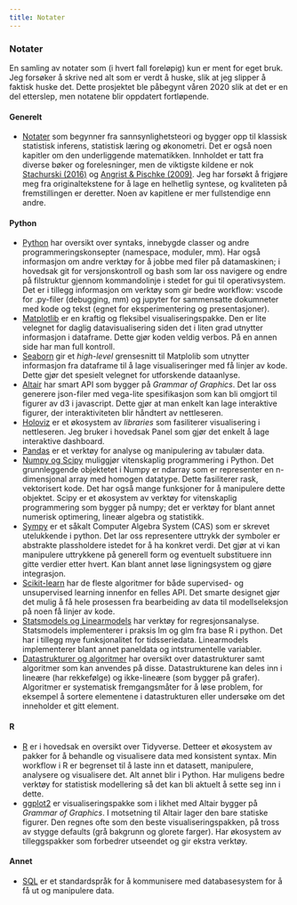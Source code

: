 ```yaml
---
title: Notater
--- 
```

### Notater
En samling av notater som (i hvert fall foreløpig) kun er ment for eget bruk. Jeg forsøker å skrive ned alt som er verdt å huske, slik at jeg slipper å faktisk huske det. Dette prosjektet ble påbegynt våren 2020 slik at det er en del etterslep, men notatene blir oppdatert fortløpende. 

#### Generelt
- [Notater](main.pdf) som begynner fra sannsynlighetsteori og bygger opp til klassisk statistisk inferens, statistisk læring og økonometri. Det er også noen kapitler om den underliggende matematikken. Innholdet er tatt fra diverse bøker og forelesninger, men de viktigste kildene er nok [Stachurski (2016)](https://johnstachurski.net/emet) og [Angrist & Pischke (2009)](https://www.mostlyharmlesseconometrics.com/). Jeg har forsøkt å frigjøre meg fra originaltekstene for å lage en helhetlig syntese, og kvaliteten på fremstillingen er deretter. Noen av kapitlene er mer fullstendige enn andre. 

#### Python
- [Python](https://nbviewer.jupyter.org/github/SverreFL/Notater/blob/main/python.ipynb) har oversikt over syntaks, innebygde classer og andre programmeringskonsepter (namespace, moduler, mm). Har også informasjon om andre verktøy for å jobbe med filer på datamaskinen; i hovedsak git for versjonskontroll og bash som lar oss navigere og endre på filstruktur gjennom kommandolinje i stedet for gui til operativsystem. Det er i tillegg informasjon om verktøy som gir bedre workflow: vscode for .py-filer (debugging, mm) og jupyter for sammensatte dokumneter med kode og tekst (egnet for eksperimentering og presentasjoner). 
- [Matplotlib](https://nbviewer.jupyter.org/github/SverreFL/Notater/blob/main/Matplotlib.ipynb) er en kraftig og fleksibel visualiseringspakke. Den er lite velegnet for daglig datavisualisering siden det i liten grad utnytter informasjon i dataframe. Dette gjør koden veldig verbos. På en annen side har man full kontroll. 
- [Seaborn](https://nbviewer.jupyter.org/github/SverreFL/Notater/blob/main/Seaborn.ipynb) gir et *high-level* grensesnitt til Matplolib som utnytter informasjon fra dataframe til å lage visualiseringer med få linjer av kode. Dette gjør det spesielt velegnet for utforskende dataanlyse. 
- [Altair](https://nbviewer.jupyter.org/github/SverreFL/Notater/blob/main/Altair.ipynb) har smart API som bygger på *Grammar of Graphics*. Det lar oss generere json-filer med vega-lite spesifikasjon som kan bli omgjort til figurer av d3 i javascript. Dette gjør at man enkelt kan lage interaktive figurer, der interaktiviteten blir håndtert av nettleseren. 
- [Holoviz](https://nbviewer.jupyter.org/github/SverreFL/Notater/blob/main/Holoviz.ipynb) er et økosystem av *libraries* som fasiliterer visualisering i nettleseren. Jeg bruker i hovedsak Panel som gjør det enkelt
å lage interaktive dashboard.
- [Pandas](https://nbviewer.jupyter.org/github/SverreFL/Notater/blob/main/pandas.ipynb) er et verktøy for analyse og manipulering av tabulær data.
- [Numpy og Scipy](https://nbviewer.jupyter.org/github/SverreFL/Notater/blob/main/numpy_og_scipy.ipynb) muliggjør vitenskaplig programmering i Python. Det grunnleggende objektetet i Numpy er ndarray som er representer en n-dimensjonal array med homogen datatype. Dette fasiliterer rask, vektorisert kode. Det har også mange funksjoner for å manipulere dette objektet. Scipy er et økosystem av verktøy for vitenskaplig programmering som bygger på numpy; det er verktøy for blant annet numerisk optimering, lineær algebra og statistikk.
- [Sympy](https://nbviewer.jupyter.org/github/SverreFL/Notater/blob/main/Sympy.ipynb) er et såkalt Computer Algebra System (CAS) som er skrevet utelukkende i python. Det lar oss representere uttrykk der symboler er abstrakte plassholdere istedet for å ha konkret verdi. Det gjør at vi kan manipulere uttrykkene på generell form og eventuelt substituere inn gitte verdier etter hvert. Kan blant annet løse ligningsystem og gjøre integrasjon.
- [Scikit-learn](https://nbviewer.jupyter.org/github/SverreFL/Notater/blob/main/sklearn.ipynb) har de fleste algoritmer for både supervised- og unsupervised learning innenfor en felles API. Det smarte designet gjør det mulig å få hele prosessen fra bearbeiding av data til modellseleksjon på noen få linjer av kode.
- [Statsmodels og Linearmodels](https://nbviewer.jupyter.org/github/SverreFL/Notater/blob/main/statsmodels_og_linearmodels.ipynb) har verktøy for regresjonsanalyse. Statsmodels implementerer i praksis lm og glm fra base R i python. Det har i tillegg mye funksjonalitet for tidsseriedata. Linearmodels implementerer blant annet paneldata og intstrumentelle variabler.
- [Datastrukturer og algoritmer](https://nbviewer.jupyter.org/github/SverreFL/Notater/blob/main/Datastrukterer_og_algoritmer.ipynb) har oversikt over datastrukturer samt algoritmer som kan anvendes på disse. Datastrukturene kan deles inn i lineære (har rekkefølge) og ikke-lineære (som bygger på grafer). Algoritmer er systematisk fremgangsmåter for å løse problem, for eksempel å sortere elementene i datastrukturen eller undersøke om det inneholder et gitt element. 
#### R
- [R](https://nbviewer.jupyter.org/github/SverreFL/Notater/blob/main/R.ipynb) er i hovedsak en oversikt over Tidyverse. Detteer et økosystem av pakker for å behandle og visualisere data med konsistent syntax. Min workflow i R er begrenset til å laste inn et datasett, manipulere, analysere og visualisere det. Alt annet blir i Python. Har muligens bedre verktøy for statistisk modellering så det kan bli aktuelt å sette seg inn i dette. 
- [ggplot2](https://nbviewer.jupyter.org/github/SverreFL/Notater/blob/main/ggplot.ipynb) er visualiseringspakke som i likhet med Altair bygger på *Grammar of Graphics*. I motsetning til Altair lager den bare statiske figurer. Den regnes ofte som den beste visualiseringspakken, på tross av stygge defaults (grå bakgrunn og glorete farger). Har økosystem av tilleggspakker som forbedrer utseendet og gir ekstra verktøy. 
#### Annet
- [SQL](https://nbviewer.jupyter.org/github/SverreFL/Notater/blob/main/SQL.ipynb) er et standardspråk for å kommunisere med databasesystem for å få ut og manipulere data. 




